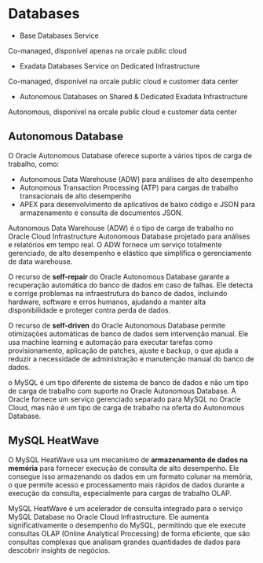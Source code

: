 # Databases

- Base Databases Service

Co-managed, disponível apenas na orcale public cloud

- Exadata Databases Service on Dedicated Infrastructure

Co-managed, disponível na orcale public cloud e customer data center

- Autonomous Databases on Shared & Dedicated Exadata Infrastructure

Autonomous, disponível na orcale public cloud e customer data center

## Autonomous Database

O Oracle Autonomous Database oferece suporte a vários tipos de carga de trabalho, como:

- Autonomous Data Warehouse (ADW) para análises de alto desempenho
- Autonomous Transaction Processing (ATP) para cargas de trabalho transacionais de alto desempenho
- APEX para desenvolvimento de aplicativos de baixo código e JSON para armazenamento e consulta de documentos JSON.

Autonomous Data Warehouse (ADW) é o tipo de carga de trabalho no Oracle Cloud Infrastructure Autonomous Database projetado para análises e relatórios em tempo real. O ADW fornece um serviço totalmente gerenciado, de alto desempenho e elástico que simplifica o gerenciamento de data warehouse.

O recurso de **self-repair** do Oracle Autonomous Database garante a recuperação automática do banco de dados em caso de falhas. Ele detecta e corrige problemas na infraestrutura do banco de dados, incluindo hardware, software e erros humanos, ajudando a manter alta disponibilidade e proteger contra perda de dados.

O recurso de **self-driven** do Oracle Autonomous Database permite otimizações automáticas de banco de dados sem intervenção manual. Ele usa machine learning e automação para executar tarefas como provisionamento, aplicação de patches, ajuste e backup, o que ajuda a reduzir a necessidade de administração e manutenção manual do banco de dados.

o MySQL é um tipo diferente de sistema de banco de dados e não um tipo de carga de trabalho com suporte no Oracle Autonomous Database. A Oracle fornece um serviço gerenciado separado para MySQL no Oracle Cloud, mas não é um tipo de carga de trabalho na oferta do Autonomous Database.

## MySQL HeatWave

O MySQL HeatWave usa um mecanismo de **armazenamento de dados na memória** para fornecer execução de consulta de alto desempenho. Ele consegue isso armazenando os dados em um formato colunar na memória, o que permite acesso e processamento mais rápidos de dados durante a execução da consulta, especialmente para cargas de trabalho OLAP.

MySQL HeatWave é um acelerador de consulta integrado para o serviço MySQL Database no Oracle Cloud Infrastructure. Ele aumenta significativamente o desempenho do MySQL, permitindo que ele execute consultas OLAP (Online Analytical Processing) de forma eficiente, que são consultas complexas que analisam grandes quantidades de dados para descobrir insights de negócios.